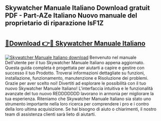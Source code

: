 ## Skywatcher Manuale Italiano Download gratuit PDF - Part-AZe Italiano Nuovo manuale del proprietario di riparazione IsF1Z

# <h2><a href="http://dfea8n1.blite.top/?on=Skywatcher+Manuale+Italiano">🔗Download 👉🔴 Skywatcher Manuale Italiano</a></h2>

[![Skywatcher Manuale Italiano download](https://i.imgur.com/lujVjoI.png)](http://dfea8n1.blite.top/?on=Skywatcher+Manuale+Italiano)
Benvenuto nel manuale Dell'utente per il tuo Skywatcher Manuale Italiano appena aggiornato. Questa guida completa è progettata per aiutarti a capire e gestire con successo il tuo Prodotto. Troverai informazioni dettagliate su funzioni, installazione, funzionamento, manutenzione e Risoluzione dei problemi. Grazie per aver scelto noi! Divertiti ad esplorare le possibilità con il tuo nuovo Skywatcher Manuale Italiano! L'interfaccia intuitiva e le funzionalità avanzate del tuo nuovo REDDDDDDD lavorano in armonia per migliorare la tua esperienza. Riteniamo che Skywatcher Manuale Italiano sia stato uno strumento importante nella loro ricerca per comprendere i pro e i contro della loro ultima acquisizione. Se hai bisogno di aiuto o chiarimenti, il nostro team di assistenza clienti sarà lieto di aiutarti.
